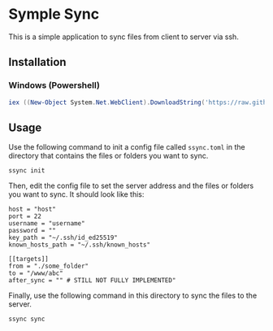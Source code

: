 # Symple Sync

This is a simple application to sync files from client to server via ssh.

## Installation

### Windows (Powershell)
```Powershell
iex ((New-Object System.Net.WebClient).DownloadString('https://raw.githubusercontent.com/a-sLamT-M/SimpleSync/master/scripts/install.ps1'))
```

## Usage
Use the following command to init a config file called `ssync.toml` in the directory that contains the files or folders you want to sync.
```
ssync init
```

Then, edit the config file to set the server address and the files or folders you want to sync. It should look like this:
```
host = "host"
port = 22
username = "username"
password = ""
key_path = "~/.ssh/id_ed25519"
known_hosts_path = "~/.ssh/known_hosts"

[[targets]]
from = "./some_folder"
to = "/www/abc"
after_sync = "" # STILL NOT FULLY IMPLEMENTED"
```
Finally, use the following command in this directory to sync the files to the server.
```
ssync sync
```